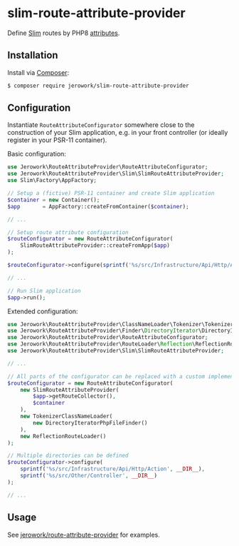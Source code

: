 # slim-route-attribute-provider
Define [Slim](https://www.slimframework.com) routes by PHP8 [attributes]((https://stitcher.io/blog/attributes-in-php-8)).

## Installation
Install via [Composer](https://getcomposer.org):
```bash
$ composer require jerowork/slim-route-attribute-provider
```

## Configuration
Instantiate `RouteAttributeConfigurator` somewhere close to the construction of your Slim application,
e.g. in your front controller (or ideally register in your PSR-11 container).

Basic configuration:
```php
use Jerowork\RouteAttributeProvider\RouteAttributeConfigurator;
use Jerowork\RouteAttributeProvider\Slim\SlimRouteAttributeProvider;
use Slim\Factory\AppFactory;

// Setup a (fictive) PSR-11 container and create Slim application
$container = new Container();
$app       = AppFactory::createFromContainer($container);

// ...

// Setup route attribute configuration
$routeConfigurator = new RouteAttributeConfigurator(
    SlimRouteAttributeProvider::createFromApp($app)
);

$routeConfigurator->configure(sprintf('%s/src/Infrastructure/Api/Http/Action', __DIR__));

// ...

// Run Slim application
$app->run();
```

Extended configuration:

```php
use Jerowork\RouteAttributeProvider\ClassNameLoader\Tokenizer\TokenizerClassNameLoader;
use Jerowork\RouteAttributeProvider\Finder\DirectoryIterator\DirectoryIteratorPhpFileFinder;
use Jerowork\RouteAttributeProvider\RouteAttributeConfigurator;
use Jerowork\RouteAttributeProvider\RouteLoader\Reflection\ReflectionRouteLoader;
use Jerowork\RouteAttributeProvider\Slim\SlimRouteAttributeProvider;

// ...

// All parts of the configurator can be replaced with a custom implementation
$routeConfigurator = new RouteAttributeConfigurator(
    new SlimRouteAttributeProvider(
        $app->getRouteCollector(),
        $container
    ),
    new TokenizerClassNameLoader(
        new DirectoryIteratorPhpFileFinder()
    ),
    new ReflectionRouteLoader()
);

// Multiple directories can be defined
$routeConfigurator->configure(
    sprintf('%s/src/Infrastructure/Api/Http/Action', __DIR__),
    sprintf('%s/src/Other/Controller', __DIR__)
);

// ...
```

## Usage
See [jerowork/route-attribute-provider](http://) for examples.

